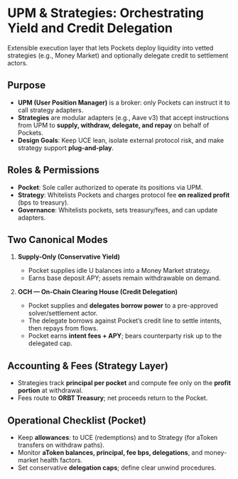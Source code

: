 # UPM & Strategies: Orchestrating Yield and Credit Delegation

Extensible execution layer that lets Pockets deploy liquidity into vetted strategies (e.g., Money Market) and optionally delegate credit to settlement actors.

## Purpose

* **UPM (User Position Manager)** is a broker: only Pockets can instruct it to call strategy adapters.
* **Strategies** are modular adapters (e.g., Aave v3) that accept instructions from UPM to **supply, withdraw, delegate, and repay** on behalf of Pockets.
* **Design Goals**: Keep UCE lean, isolate external protocol risk, and make strategy support **plug-and-play**.

## Roles & Permissions

* **Pocket**: Sole caller authorized to operate its positions via UPM.
* **Strategy**: Whitelists Pockets and charges protocol fee **on realized profit** (bps to treasury).
* **Governance**: Whitelists pockets, sets treasury/fees, and can update adapters.

## Two Canonical Modes

1. **Supply-Only (Conservative Yield)**

   * Pocket supplies idle U balances into a Money Market strategy.
   * Earns base deposit APY; assets remain withdrawable on demand.
2. **OCH — On-Chain Clearing House (Credit Delegation)**

   * Pocket supplies and **delegates borrow power** to a pre-approved solver/settlement actor.
   * The delegate borrows against Pocket’s credit line to settle intents, then repays from flows.
   * Pocket earns **intent fees + APY**; bears counterparty risk up to the delegated cap.

## Accounting & Fees (Strategy Layer)

* Strategies track **principal per pocket** and compute fee only on the **profit portion** at withdrawal.
* Fees route to **ORBT Treasury**; net proceeds return to the Pocket.

## Operational Checklist (Pocket)

* Keep **allowances**: to UCE (redemptions) and to Strategy (for aToken transfers on withdraw paths).
* Monitor **aToken balances, principal, fee bps, delegations**, and money-market health factors.
* Set conservative **delegation caps**; define clear unwind procedures.